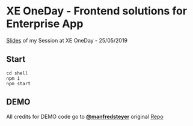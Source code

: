# XE OneDay - Frontend solutions for Enterprise App

[Slides](slides.pdf) of my Session at XE OneDay - 25/05/2019

## Start

```
cd shell
npm i
npm start
```

## DEMO

All credits for DEMO code go to **[@manfredsteyer](https://github.com/manfredsteyer)** original [Repo](https://github.com/manfredsteyer/Angular_MicroApps_Different_Technologies)
